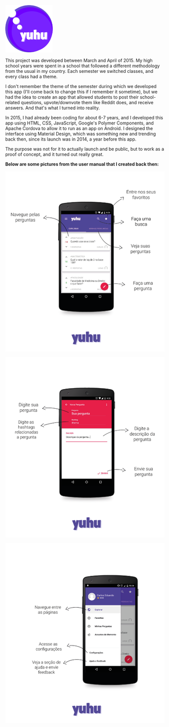 <img src="visual/Yuhu Flat Logo.png?raw=true" width="150">

This project was developed between March and April of 2015. My high school years were spent in a school that followed a different methodology from the usual in my country. Each semester we switched classes, and every class had a theme.

I don't remember the theme of the semester during which we developed this app (I'll come back to change this if I remember it sometime), but we had the idea to create an app that allowed students to post their school-related questions, upvote/downvote them like Reddit does, and receive answers. And that's what I turned into reality.

In 2015, I had already been coding for about 6-7 years, and I developed this app using HTML, CSS, JavaScript, Google's Polymer Components, and Apache Cordova to allow it to run as an app on Android. I designed the interface using Material Design, which was something new and trending back then, since its launch was in 2014, a year before this app. 

The purpose was not for it to actually launch and be public, but to work as a proof of concept, and it turned out really great.

**Below are some pictures from the user manual that I created back then:**

![](visual/2Manual2.png?raw=true)

![](visual/3Manual3.png?raw=true)

![](visual/4Manual4.png?raw=true)
